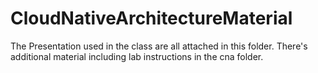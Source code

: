 # CloudNativeArchitectureMaterial

The Presentation used in the class are all attached in this folder.
There's additional material including lab instructions in the cna folder.
